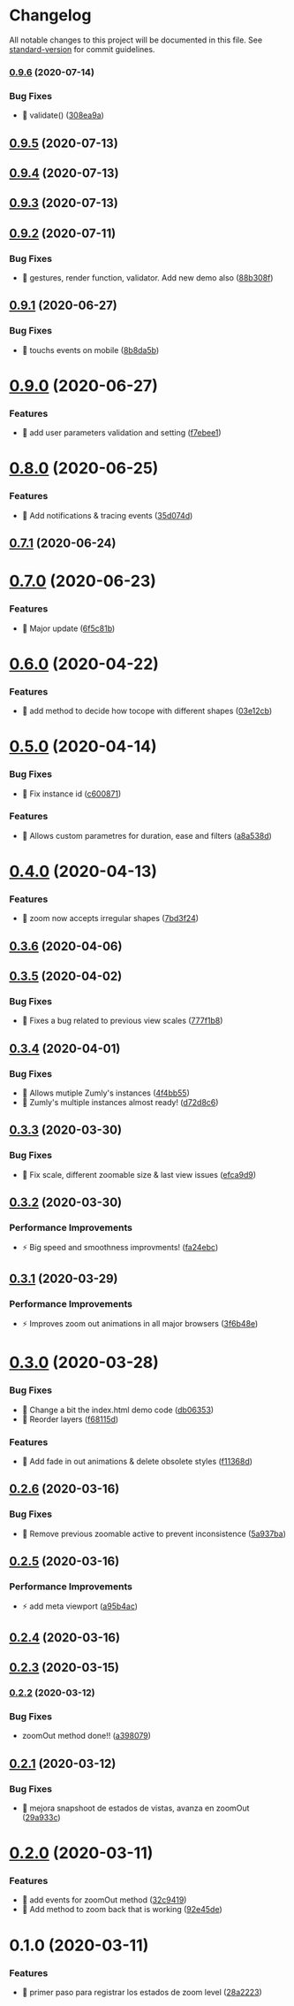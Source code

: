# Changelog

All notable changes to this project will be documented in this file. See [standard-version](https://github.com/conventional-changelog/standard-version) for commit guidelines.

### [0.9.6](https://github.com///compare/v0.9.5...v0.9.6) (2020-07-14)


### Bug Fixes

* 🐛 validate() ([308ea9a](https://github.com///commit/308ea9a0489a6e99886dc94e1d7289a728bf9d99))

## [0.9.5](https://github.com/zumly/zumly/compare/v0.9.4...v0.9.5) (2020-07-13)

## [0.9.4](https://github.com/zumly/zumly/compare/v0.9.3...v0.9.4) (2020-07-13)



## [0.9.3](https://github.com/zumly/zumly/compare/v0.9.2...v0.9.3) (2020-07-13)



## [0.9.2](https://github.com/zumly/zumly/compare/v0.9.1...v0.9.2) (2020-07-11)


### Bug Fixes

* 🐛 gestures, render function, validator. Add new demo also ([88b308f](https://github.com/zumly/zumly/commit/88b308f))



## [0.9.1](https://github.com/zumly/zumly/compare/v0.9.0...v0.9.1) (2020-06-27)


### Bug Fixes

* 🐛 touchs events on mobile ([8b8da5b](https://github.com/zumly/zumly/commit/8b8da5b))



# [0.9.0](https://github.com/zumly/zumly/compare/v0.8.0...v0.9.0) (2020-06-27)


### Features

* 🎸 add user parameters validation and setting ([f7ebee1](https://github.com/zumly/zumly/commit/f7ebee1))



# [0.8.0](https://github.com/zumly/zumly/compare/v0.7.1...v0.8.0) (2020-06-25)


### Features

* 🎸 Add notifications & tracing events ([35d074d](https://github.com/zumly/zumly/commit/35d074d))



## [0.7.1](https://github.com/zumly/zumly/compare/v0.7.0...v0.7.1) (2020-06-24)



# [0.7.0](https://github.com/zumly/zumly/compare/v0.6.0...v0.7.0) (2020-06-23)


### Features

* 🎸 Major update ([6f5c81b](https://github.com/zumly/zumly/commit/6f5c81b))



# [0.6.0](https://github.com/zumly/zumly/compare/v0.5.0...v0.6.0) (2020-04-22)


### Features

* 🎸 add method to decide how tocope with different shapes ([03e12cb](https://github.com/zumly/zumly/commit/03e12cb))



# [0.5.0](https://github.com/zumly/zumly/compare/v0.4.0...v0.5.0) (2020-04-14)


### Bug Fixes

* 🐛 Fix instance id ([c600871](https://github.com/zumly/zumly/commit/c600871))


### Features

* 🎸 Allows custom parametres for duration, ease and filters ([a8a538d](https://github.com/zumly/zumly/commit/a8a538d))



# [0.4.0](https://github.com/zumly/zumly/compare/v0.3.6...v0.4.0) (2020-04-13)


### Features

* 🎸 zoom now accepts irregular shapes ([7bd3f24](https://github.com/zumly/zumly/commit/7bd3f24))



## [0.3.6](https://github.com/zumly/zumly/compare/v0.3.5...v0.3.6) (2020-04-06)



## [0.3.5](https://github.com/zumly/zumly/compare/v0.3.4...v0.3.5) (2020-04-02)


### Bug Fixes

* 🐛 Fixes a bug related to previous view scales ([777f1b8](https://github.com/zumly/zumly/commit/777f1b8))



## [0.3.4](https://github.com/zumly/zumly/compare/v0.3.3...v0.3.4) (2020-04-01)


### Bug Fixes

* 🐛 Allows mutiple Zumly's instances ([4f4bb55](https://github.com/zumly/zumly/commit/4f4bb55))
* 🐛 Zumly's multiple instances almost ready! ([d72d8c6](https://github.com/zumly/zumly/commit/d72d8c6))



## [0.3.3](https://github.com/zumly/zumly/compare/v0.3.2...v0.3.3) (2020-03-30)


### Bug Fixes

* 🐛 Fix scale, different zoomable size & last view issues ([efca9d9](https://github.com/zumly/zumly/commit/efca9d9))



## [0.3.2](https://github.com/zumly/zumly/compare/v0.3.1...v0.3.2) (2020-03-30)


### Performance Improvements

* ⚡️ Big speed and smoothness improvments! ([fa24ebc](https://github.com/zumly/zumly/commit/fa24ebc))



## [0.3.1](https://github.com/zumly/zumly/compare/v0.3.0...v0.3.1) (2020-03-29)


### Performance Improvements

* ⚡️ Improves zoom out animations in all major browsers ([3f6b48e](https://github.com/zumly/zumly/commit/3f6b48e))



# [0.3.0](https://github.com/zumly/zumly/compare/v0.2.6...v0.3.0) (2020-03-28)


### Bug Fixes

* 🐛 Change a bit the index.html demo code ([db06353](https://github.com/zumly/zumly/commit/db06353))
* 🐛 Reorder layers ([f68115d](https://github.com/zumly/zumly/commit/f68115d))


### Features

* 🎸 Add fade in out animations & delete obsolete styles ([f11368d](https://github.com/zumly/zumly/commit/f11368d))



## [0.2.6](https://github.com/zumly/zumly/compare/v0.2.5...v0.2.6) (2020-03-16)


### Bug Fixes

* 🐛 Remove previous zoomable active to prevent inconsistence ([5a937ba](https://github.com/zumly/zumly/commit/5a937ba))



## [0.2.5](https://github.com/zumly/zumly/compare/v0.2.4...v0.2.5) (2020-03-16)


### Performance Improvements

* ⚡️ add meta viewport ([a95b4ac](https://github.com/zumly/zumly/commit/a95b4ac))



## [0.2.4](https://github.com/zumly/zumly/compare/v0.2.3...v0.2.4) (2020-03-16)



## [0.2.3](https://github.com/zumly/zumly/compare/v0.2.2...v0.2.3) (2020-03-15)

### [0.2.2](https://github.com/zumly/zumly/compare/v0.2.1...v0.2.2) (2020-03-12)


### Bug Fixes

* zoomOut method done!! ([a398079](https://github.com/zumly/zumly/commit/a3980794379567bdee2e06100ccc1ed2f93fc116))

## [0.2.1](https://github.com/zumly/zumly/compare/v0.2.0...v0.2.1) (2020-03-12)


### Bug Fixes

* 🐛 mejora snapshoot de estados de vistas, avanza en zoomOut ([29a933c](https://github.com/zumly/zumly/commit/29a933c))



# [0.2.0](https://github.com/zumly/zumly/compare/v0.1.0...v0.2.0) (2020-03-11)


### Features

* 🎸 add events for zoomOut method ([32c9419](https://github.com/zumly/zumly/commit/32c9419))
* 🎸 Add method to zoom back that is working ([92e45de](https://github.com/zumly/zumly/commit/92e45de))



# 0.1.0 (2020-03-11)


### Features

* 🎸 primer paso para registrar los estados de zoom level ([28a2223](https://github.com/zumly/zumly/commit/28a2223))
